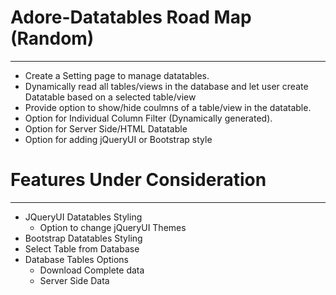 # Adore-Datatables Road Map (Random)
-------------------------------------------------------------------------
* Create a Setting page to manage datatables.
* Dynamically read all tables/views in the database and let user create Datatable based on a selected table/view
* Provide option to show/hide coulmns of a table/view in the datatable.
* Option for Individual Column Filter (Dynamically generated).
* Option for Server Side/HTML Datatable
* Option for adding jQueryUI or Bootstrap style


# Features Under Consideration
-------------------------------------------------------------------------
* JQueryUI Datatables Styling
	* Option to change jQueryUI Themes
* Bootstrap Datatables Styling
* Select Table from Database
* Database Tables Options
	* Download Complete data
	* Server Side Data  